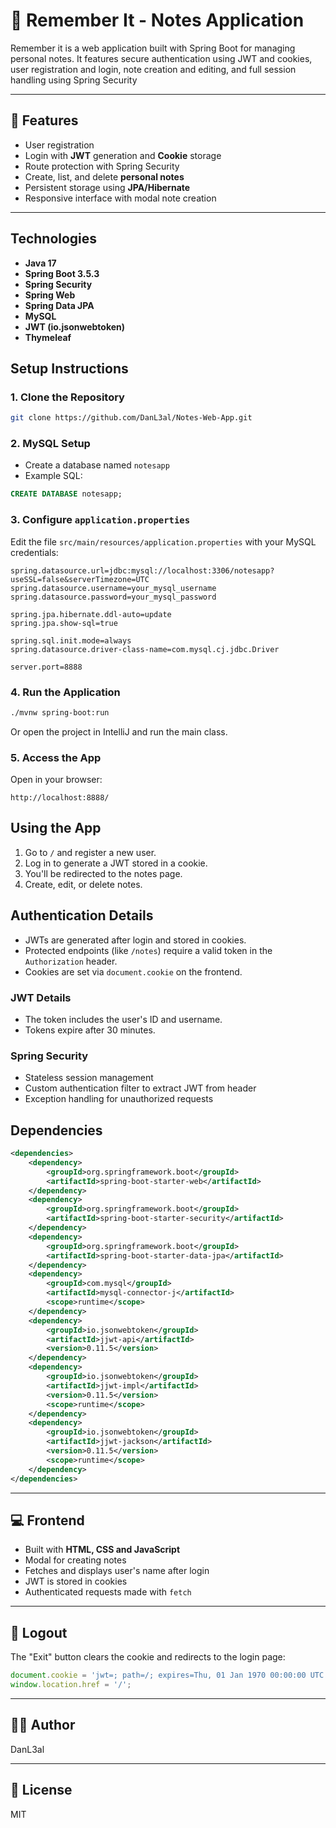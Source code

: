 # 📘 Remember It - Notes Application

Remember it is a web application built with Spring Boot for managing personal notes. It features secure authentication using JWT and cookies, user registration and login, note creation and editing, and full session handling using Spring Security

---

## 🧠 Features

- User registration
- Login with **JWT** generation and **Cookie** storage
- Route protection with Spring Security
- Create, list, and delete **personal notes**
- Persistent storage using **JPA/Hibernate**
- Responsive interface with modal note creation

---
## Technologies

- **Java 17**
- **Spring Boot 3.5.3**
- **Spring Security**
- **Spring Web**
- **Spring Data JPA**
- **MySQL**
- **JWT (io.jsonwebtoken)**
- **Thymeleaf**

## Setup Instructions

### 1. Clone the Repository

```bash
git clone https://github.com/DanL3al/Notes-Web-App.git
```

### 2. MySQL Setup

- Create a database named `notesapp`
- Example SQL:
```sql
CREATE DATABASE notesapp;
```

### 3. Configure `application.properties`

Edit the file `src/main/resources/application.properties` with your MySQL credentials:

```properties
spring.datasource.url=jdbc:mysql://localhost:3306/notesapp?useSSL=false&serverTimezone=UTC
spring.datasource.username=your_mysql_username
spring.datasource.password=your_mysql_password

spring.jpa.hibernate.ddl-auto=update
spring.jpa.show-sql=true

spring.sql.init.mode=always
spring.datasource.driver-class-name=com.mysql.cj.jdbc.Driver

server.port=8888
```

### 4. Run the Application

```bash
./mvnw spring-boot:run
```

Or open the project in IntelliJ and run the main class.

### 5. Access the App

Open in your browser:

```
http://localhost:8888/
```

## Using the App

1. Go to `/` and register a new user.
2. Log in to generate a JWT stored in a cookie.
3. You'll be redirected to the notes page.
4. Create, edit, or delete notes.

## Authentication Details

- JWTs are generated after login and stored in cookies.
- Protected endpoints (like `/notes`) require a valid token in the `Authorization` header.
- Cookies are set via `document.cookie` on the frontend.

### JWT Details

- The token includes the user's ID and username.
- Tokens expire after 30 minutes.

### Spring Security

- Stateless session management
- Custom authentication filter to extract JWT from header
- Exception handling for unauthorized requests

## Dependencies

```xml
<dependencies>
    <dependency>
        <groupId>org.springframework.boot</groupId>
        <artifactId>spring-boot-starter-web</artifactId>
    </dependency>
    <dependency>
        <groupId>org.springframework.boot</groupId>
        <artifactId>spring-boot-starter-security</artifactId>
    </dependency>
    <dependency>
        <groupId>org.springframework.boot</groupId>
        <artifactId>spring-boot-starter-data-jpa</artifactId>
    </dependency>
    <dependency>
        <groupId>com.mysql</groupId>
        <artifactId>mysql-connector-j</artifactId>
        <scope>runtime</scope>
    </dependency>
    <dependency>
        <groupId>io.jsonwebtoken</groupId>
        <artifactId>jjwt-api</artifactId>
        <version>0.11.5</version>
    </dependency>
    <dependency>
        <groupId>io.jsonwebtoken</groupId>
        <artifactId>jjwt-impl</artifactId>
        <version>0.11.5</version>
        <scope>runtime</scope>
    </dependency>
    <dependency>
        <groupId>io.jsonwebtoken</groupId>
        <artifactId>jjwt-jackson</artifactId>
        <version>0.11.5</version>
        <scope>runtime</scope>
    </dependency>
</dependencies>
```

---

## 💻 Frontend

- Built with **HTML, CSS and JavaScript**
- Modal for creating notes
- Fetches and displays user's name after login
- JWT is stored in cookies
- Authenticated requests made with `fetch`

---

## 🧼 Logout

The "Exit" button clears the cookie and redirects to the login page:

```js
document.cookie = 'jwt=; path=/; expires=Thu, 01 Jan 1970 00:00:00 UTC';
window.location.href = '/';
```

---

## 👨‍💻 Author

DanL3al

---

## 📜 License

MIT
